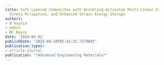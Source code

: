 ```yaml
---
title: Soft‐Layered Composites with Wrinkling‐Activated Multi‐Linear Elastic Behavior,
  Stress Mitigation, and Enhanced Strain Energy Storage
authors:
- N Kaynia
- admin
- MC Boyce
date: '2024-01-01'
publishDate: '2025-09-18T05:41:21.737880Z'
publication_types:
- article-journal
publication: '*Advanced Engineering Materials*'
---
```

